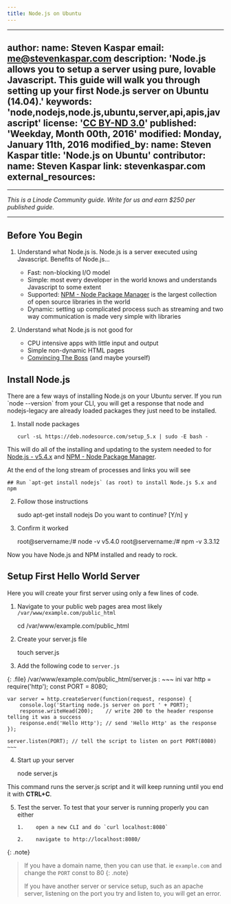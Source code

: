 ```yaml
---
title: Node.js on Ubuntu
---
```

---
author:
  name: Steven Kaspar
  email: me@stevenkaspar.com
description: 'Node.js allows you to setup a server using pure, lovable Javascript. This guide will walk you through setting up your first Node.js server on Ubuntu (14.04).'
keywords: 'node,nodejs,node.js,ubuntu,server,api,apis,javascript'
license: '[CC BY-ND 3.0](http://creativecommons.org/licenses/by-nd/3.0/us/)'
published: 'Weekday, Month 00th, 2016'
modified: Monday, January 11th, 2016
modified_by:
  name: Steven Kaspar
title: 'Node.js on Ubuntu'
contributor:
  name: Steven Kaspar
  link: stevenkaspar.com
  external_resources:
-
---

*This is a Linode Community guide. Write for us and earn $250 per published guide.*
<hr>

<h2>Before You Begin</h2>

1.  Understand what Node.js is. Node.js is a server executed using Javascript. Benefits of Node.js...
    * Fast: non-blocking I/O model
    * Simple: most every developer in the world knows and understands Javascript to some extent
    * Supported: [NPM - Node Package Manager](https://www.npmjs.com/) is the largest collection of open source libraries in the world
    * Dynamic: setting up complicated process such as streaming and two way communication is made very simple with libraries
    
2.  Understand what Node.js is not good for
    * CPU intensive apps with little input and output
    * Simple non-dynamic HTML pages
    * [Convincing The Boss](http://nodeguide.com/convincing_the_boss.html) (and maybe yourself)

<h2>Install Node.js</h2>
There are a few ways of installing Node.js on your Ubuntu server. If you run `node --version` from your CLI, you will get a response that node and nodejs-legacy are already loaded packages they just need to be installed.

1.  Install node packages

        curl -sL https://deb.nodesource.com/setup_5.x | sudo -E bash -
    
This will do all of the installing and updating to the system needed to for [Node.js - v5.4.x](https://nodejs.org/en/) and [NPM - Node Package Manager](https://www.npmjs.com/).

At the end of the long stream of processes and links you will see

    ## Run `apt-get install nodejs` (as root) to install Node.js 5.x and npm
    
2.  Follow those instructions

    sudo apt-get install nodejs
    Do you want to continue? [Y/n] y
    
3.  Confirm it worked

    root@servername:/# node -v
    v5.4.0
    root@servername:/# npm -v
    3.3.12
    
Now you have Node.js and NPM installed and ready to rock.

<h2>Setup First Hello World Server</h2>
Here you will create your first server using only a few lines of code.

1.  Navigate to your public web pages area most likely `/var/www/example.com/public_html`

    cd /var/www/example.com/public_html
    
2.  Create your server.js file

    touch server.js

3.  Add the following code to `server.js`

{: .file}
/var/www/example.com/public_html/server.js
:   ~~~ ini
    var http = require('http');
    const PORT = 8080;
    
    var server = http.createServer(function(request, response) {
        console.log('Starting node.js server on port ' + PORT);
        response.writeHead(200);    // write 200 to the header response telling it was a success
        response.end('Hello Http'); // send 'Hello Http' as the response
    });
    
    server.listen(PORT); // tell the script to listen on port PORT(8080)
    ~~~
    
4.  Start up your server

    node server.js
    
This command runs the server.js script and it will keep running until you end it with **CTRL+C**.

5.  Test the server. To test that your server is running properly you can either

        1.    open a new CLI and do `curl localhost:8080`
        
        2.    navigate to http://localhost:8080/
        
{: .note}
>
>If you have a domain name, then you can use that. ie `example.com` and change the `PORT` const to 80
{: .note}
>
>If you have another server or service setup, such as an apache server, listening on the port you try and listen to, you will get an error.
         









    

